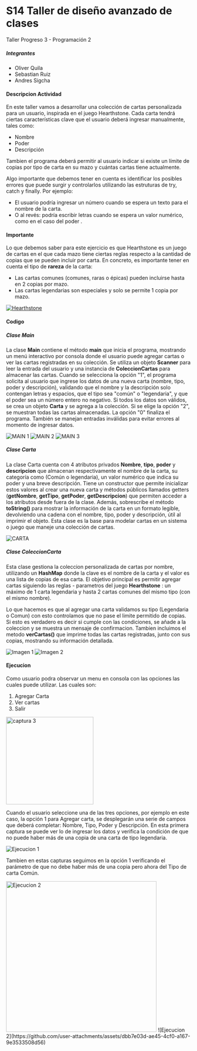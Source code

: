 # S14 Taller de diseño avanzado de clases
Taller Progreso 3 - Programación 2 

##### Integrantes 
- Oliver Quila
- Sebastian Ruiz 
- Andres Sigcha 

#### Descripcion Actividad
En este taller vamos a desarrollar una colección de cartas personalizada para un usuario, inspirada en el juego Hearthstone. Cada carta tendrá ciertas características clave que el usuario deberá ingresar manualmente, tales como:

- Nombre
- Poder
- Descripción

Tambien el programa deberá permitir al usuario indicar si existe un límite de copias por tipo de carta en su mazo y cuántas cartas tiene actualmente.

Algo importante que debemos tener en cuenta es identificar los posibles errores que puede surgir y controlarlos utilizando las estruturas de try, catch y finally. Por ejemplo:
- El usuario podría ingresar un número cuando se espera un texto para el nombre de la carta.
- O al revés: podría escribir letras cuando se espera un valor numérico, como en el caso del poder .

#### Importante
Lo que debemos saber para este ejercicio es que Hearthstone es un juego de cartas en el que cada mazo tiene ciertas reglas respecto a la cantidad de copias que se pueden incluir por carta.
En concreto, es importante tener en cuenta el tipo de **rareza** de la carta:

- Las cartas comunes (comunes, raras o épicas) pueden incluirse hasta en 2 copias por mazo.
- Las cartas legendarias son especiales y solo se permite 1 copia por mazo.

[![Hearthstone](https://cdn.mos.cms.futurecdn.net/rWmVewQjczBnK6a9McLYVV.jpg "Hearthstone")](https://th.bing.com/th/id/R.434d84e51170d6830035c2e7470c5767?rik=JdWTVIhEQyRzkA&pid=ImgRaw&r=0 "Hearthstone")

#### Codigo
##### Clase Main
La clase **Main** contiene el método **main** que inicia el programa, mostrando un menú interactivo por consola donde el usuario puede agregar cartas o ver las cartas registradas en su colección. Se utiliza un objeto **Scanner** para leer la entrada del usuario y una instancia de **ColeccionCartas** para almacenar las cartas. Cuando se selecciona la opción "1", el programa solicita al usuario que ingrese los datos de una nueva carta (nombre, tipo, poder y descripción), validando que el nombre y la descripción solo contengan letras y espacios, que el tipo sea "común" o "legendaria", y que el poder sea un número entero no negativo. Si todos los datos son válidos, se crea un objeto **Carta** y se agrega a la colección. Si se elige la opción "2", se muestran todas las cartas almacenadas. La opción "0" finaliza el programa. También se manejan entradas inválidas para evitar errores al momento de ingresar datos.

![MAIN 1](https://github.com/user-attachments/assets/461ab758-4395-4a79-8bea-965743e95cde)
![MAIN 2](https://github.com/user-attachments/assets/87f2e33c-f680-4064-96bb-14c3ceb495c9)
![MAIN 3](https://github.com/user-attachments/assets/42ef9df7-a6a6-4676-9679-aa48f2581397)

##### Clase Carta 
La clase Carta cuenta con 4 atributos privados **Nombre**, **tipo**, **poder** y **descripcion** que almacenan respectivamente el nombre de la carta, su categoría como (Común o legendaria), un valor numérico que indica su poder y una breve descripción. Tiene un constructor que permite inicializar estos valores al crear una nueva carta y métodos públicos llamados getters (**getNombre**, **getTipo**, **getPoder**, **getDescripcion**) que permiten acceder a los atributos desde fuera de la clase. Además, sobrescribe el método **toString()** para mostrar la información de la carta en un formato legible, devolviendo una cadena con el nombre, tipo, poder y descripción, útil al imprimir el objeto. Esta clase es la base para modelar cartas en un sistema o juego que maneje una colección de cartas.

![CARTA ](https://github.com/user-attachments/assets/d0d24ddd-a9e3-4d16-91c5-a55e597369a1)

##### Clase ColeccionCarta
Esta clase gestiona la coleccion personalizada de cartas por nombre, utilizando un **HashMap** donde la clave es el nombre de la carta y el valor es una lista de copias de esa carta. El objetivo principal es permitir agregar cartas siguiendo las reglas - parametros del juego  **Hearthstone** : un máximo de 1 carta legendaria y hasta 2 cartas comunes del mismo tipo (con el mismo nombre).

Lo que hacemos es que al agregar una carta validamos su tipo (Legendaria o Comun) con esto controlamos que no pase el limite permitido de copias. Si esto es verdadero es decir si cumple con las condiciones, se añade a la coleccion y se muestra un mensaje de confirmacion. Tambien incluimos el metodo **verCartas()** que imprime todas las cartas registradas, junto con sus copias, mostrando su información detallada. 

![Imagen 1](https://github.com/user-attachments/assets/b8f0c766-6ae5-45da-bf0c-860a1fe3d73c)
![Imagen 2](https://github.com/user-attachments/assets/bf5f575f-0f43-4db3-8849-ad1de567a2ef)

#### Ejecucion 
Como usuario podra observar un menu en consola con las opciones las cuales puede utilizar. Las cuales son: 
1. Agregar Carta 
2. Ver cartas
0. Salir
<img width="238" alt="captura 3" src="https://github.com/user-attachments/assets/b0719c1e-cb00-403b-8cf5-d9d64d600e10" />

Cuando el usuario seleccione una de las tres opciones, por ejemplo en este caso, la opción 1 para Agregar carta, se desplegarán una serie de campos que deberá completar: Nombre, Tipo, Poder y Descripción. En esta primera captura se puede ver lo de ingresar los datos y verifica la condición de que no puede haber más de una copia de una carta de tipo legendaria.

![Ejecucion 1](https://github.com/user-attachments/assets/638dbf69-7358-4e7d-aceb-db395c58fbdd)

Tambien en estas capturas seguimos en la opción 1 verificando el parámetro de que no debe haber más de una copia pero ahora del Tipo de carta Común.

<img width="410" alt="Ejecucion 2" src="https://github.com/user-attachments/assets/c51e8e44-61fa-4f43-9876-a3309114010e" />
![Ejecucion 2](https://github.com/user-attachments/assets/dbb7e03d-ae45-4cf0-a167-9e3533508d56)
